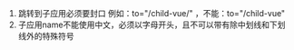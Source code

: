1. 跳转到子应用必须要封口 例如：to="/child-vue/" ，不能：to="/child-vue"
2. 子应用name不能使用中文，必须以字母开头，且不可以带有除中划线和下划线外的特殊符号